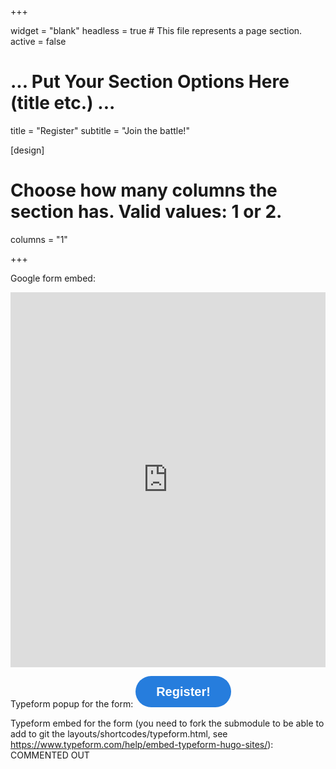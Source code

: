 +++

widget = "blank"
headless = true  # This file represents a page section.
active = false

# ... Put Your Section Options Here (title etc.) ...
title = "Register"
subtitle = "Join the battle!"

[design]
  # Choose how many columns the section has. Valid values: 1 or 2.
  columns = "1"

+++

Google form embed:
<iframe src="https://docs.google.com/forms/d/e/1FAIpQLSdkYB8QudLGuyP3uIs5921ae7I67jZbELQmBXcUwFV0k9UTnw/viewform?embedded=true" width="100%" height="600" frameborder="0" marginheight="0" marginwidth="0">Loading…</iframe>

Typeform popup for the form:
<a class="typeform-share button" href="https://adrianofantini.typeform.com/to/S17fG9" data-mode="popup" style="display:inline-block;text-decoration:none;background-color:#267DDD;color:white;cursor:pointer;font-family:Helvetica,Arial,sans-serif;font-size:20px;line-height:50px;text-align:center;margin:0;height:50px;padding:0px 33px;border-radius:25px;max-width:100%;white-space:nowrap;overflow:hidden;text-overflow:ellipsis;font-weight:bold;-webkit-font-smoothing:antialiased;-moz-osx-font-smoothing:grayscale;" data-hide-headers=true data-submit-close-delay="0" target="_blank">Register! </a> <script> (function() { var qs,js,q,s,d=document, gi=d.getElementById, ce=d.createElement, gt=d.getElementsByTagName, id="typef_orm_share", b="https://embed.typeform.com/"; if(!gi.call(d,id)){ js=ce.call(d,"script"); js.id=id; js.src=b+"embed.js"; q=gt.call(d,"script")[0]; q.parentNode.insertBefore(js,q) } })() </script>

Typeform embed for the form (you need to fork the submodule to be able to add to git the layouts/shortcodes/typeform.html, see https://www.typeform.com/help/embed-typeform-hugo-sites/): COMMENTED OUT
<!--  typeform S17fG9 adrianofantini 600px "100%" must be enclosed between double curly and <> -->
